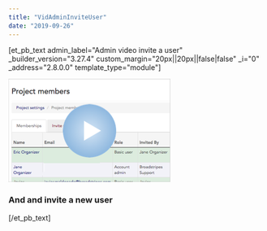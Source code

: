 ```yaml
---
title: "VidAdminInviteUser"
date: "2019-09-26"
---
```


\[et\_pb\_text admin\_label="Admin video invite a user" \_builder\_version="3.27.4" custom\_margin="20px||20px||false|false" \_i="0" \_address="2.8.0.0" template\_type="module"\]

[![Add and Invite a New User Admin Video](images/AdminInviteUser_Video_Thumbnail_320-200-Autosaved.png)](https://vimeo.com/322303803)

### And and invite a new user

\[/et\_pb\_text\]
